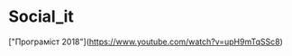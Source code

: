 # Social_it
["Програміст 2018"[](https://img.youtube.com/vi/upH9mTqSSc8/maxresdefault.jpg
)](https://www.youtube.com/watch?v=upH9mTqSSc8)
